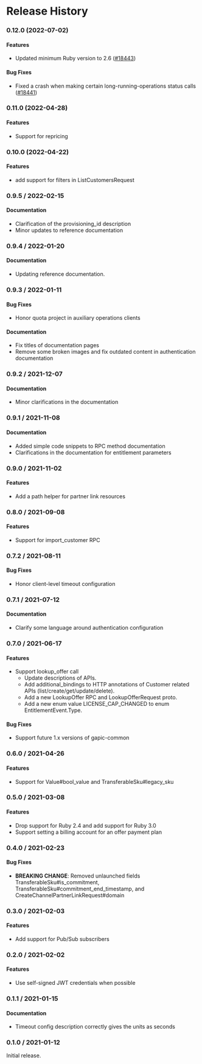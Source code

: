# Release History

### 0.12.0 (2022-07-02)

#### Features

* Updated minimum Ruby version to 2.6 ([#18443](https://github.com/googleapis/google-cloud-ruby/issues/18443)) 
#### Bug Fixes

* Fixed a crash when making certain long-running-operations status calls ([#18441](https://github.com/googleapis/google-cloud-ruby/issues/18441)) 

### 0.11.0 (2022-04-28)

#### Features

* Support for repricing

### 0.10.0 (2022-04-22)

#### Features

* add support for filters in ListCustomersRequest

### 0.9.5 / 2022-02-15

#### Documentation

* Clarification of the provisioning_id description
* Minor updates to reference documentation

### 0.9.4 / 2022-01-20

#### Documentation

* Updating reference documentation.

### 0.9.3 / 2022-01-11

#### Bug Fixes

* Honor quota project in auxiliary operations clients

#### Documentation

* Fix titles of documentation pages
* Remove some broken images and fix outdated content in authentication documentation

### 0.9.2 / 2021-12-07

#### Documentation

* Minor clarifications in the documentation

### 0.9.1 / 2021-11-08

#### Documentation

* Added simple code snippets to RPC method documentation
* Clarifications in the documentation for entitlement parameters

### 0.9.0 / 2021-11-02

#### Features

* Add a path helper for partner link resources

### 0.8.0 / 2021-09-08

#### Features

* Support for import_customer RPC

### 0.7.2 / 2021-08-11

#### Bug Fixes

* Honor client-level timeout configuration

### 0.7.1 / 2021-07-12

#### Documentation

* Clarify some language around authentication configuration

### 0.7.0 / 2021-06-17

#### Features

* Support lookup_offer call
  * Update descriptions of APIs.
  * Add additional_bindings to HTTP annotations of Customer related APIs (list/create/get/update/delete).
  * Add a new LookupOffer RPC and LookupOfferRequest proto.
  * Add a new enum value LICENSE_CAP_CHANGED to enum EntitlementEvent.Type.

#### Bug Fixes

* Support future 1.x versions of gapic-common

### 0.6.0 / 2021-04-26

#### Features

* Support for Value#bool_value and TransferableSku#legacy_sku

### 0.5.0 / 2021-03-08

#### Features

* Drop support for Ruby 2.4 and add support for Ruby 3.0
* Support setting a billing account for an offer payment plan

### 0.4.0 / 2021-02-23

#### Bug Fixes

* **BREAKING CHANGE**: Removed unlaunched fields TransferableSku#is_commitment, TransferableSku#commitment_end_timestamp, and CreateChannelPartnerLinkRequest#domain

### 0.3.0 / 2021-02-03

#### Features

* Add support for Pub/Sub subscribers

### 0.2.0 / 2021-02-02

#### Features

* Use self-signed JWT credentials when possible

### 0.1.1 / 2021-01-15

#### Documentation

* Timeout config description correctly gives the units as seconds

### 0.1.0 / 2021-01-12

Initial release.
